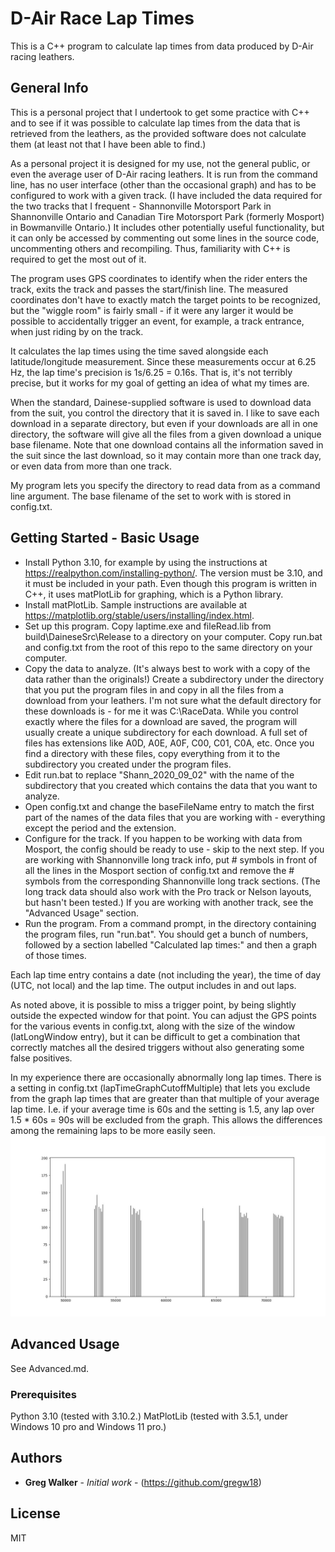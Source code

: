 # D-Air Race Lap Times

This is a C++ program to calculate lap times from data produced by D-Air racing leathers.

## General Info
This is a personal project that I undertook to get some practice with C++ and to see if it was possible to calculate lap times from the data that is retrieved from the leathers, as the provided software does not calculate them (at least not that I have been able to find.)

As a personal project it is designed for my use, not the general public, or even the average user of D-Air racing leathers. It is run from the command line, has no user interface (other than the occasional graph) and has to be configured to work with a given track. (I have included the data required for the two tracks that I frequent - Shannonville Motorsport Park in Shannonville Ontario and Canadian Tire Motorsport Park (formerly Mosport) in Bowmanville Ontario.) It includes other potentially useful functionality, but it can only be accessed by commenting out some lines in the source code, uncommenting others and recompiling. Thus, familiarity with C++ is required to get the most out of it.

The program uses GPS coordinates to identify when the rider enters the track, exits the track and passes the start/finish line. The measured coordinates don't have to exactly match the target points to be recognized, but the "wiggle room" is fairly small - if it were any larger it would be possible to accidentally trigger an event, for example, a track entrance, when just riding by on the track.

It calculates the lap times using the time saved alongside each latitude/longitude measurement. Since these measurements occur at 6.25 Hz, the lap time's precision is 1s/6.25 = 0.16s. That is, it's not terribly precise, but it works for my goal of getting an idea of what my times are.

When the standard, Dainese-supplied software is used to download data from the suit, you control the directory that it is saved in. I like to save each download in a separate directory, but even if your downloads are all in one directory, the software will give all the files from a given download a unique base filename. Note that one download contains all the information saved in the suit since the last download, so it may contain more than one track day, or even data from more than one track.

My program lets you specify the directory to read data from as a command line argument. The base filename of the set to work with is stored in config.txt.

## Getting Started - Basic Usage
- Install Python 3.10, for example by using the instructions at https://realpython.com/installing-python/. The version must be 3.10, and it must be included in your path. Even though this program is written in C++, it uses matPlotLib for graphing, which is a Python library.
- Install matPlotLib. Sample instructions are available at https://matplotlib.org/stable/users/installing/index.html.
- Set up this program. Copy laptime.exe and fileRead.lib from build\DaineseSrc\Release to a directory on your computer. Copy run.bat and config.txt from the root of this repo to the same directory on your computer.
- Copy the data to analyze. (It's always best to work with a copy of the data rather than the originals!) Create a subdirectory under the directory that you put the program files in and copy in all the files from a download from your leathers. I'm not sure what the default directory for these downloads is - for me it was C:\RaceData. While you control exactly where the files for a download are saved, the program will usually create a unique subdirectory for each download. A full set of files has extensions like A0D, A0E, A0F, C00, C01, C0A, etc. Once you find a directory with these files, copy everything from it to the subdirectory you created under the program files.
- Edit run.bat to replace "Shann_2020_09_02" with the name of the subdirectory that you created which contains the data that you want to analyze.
- Open config.txt and change the baseFileName entry to match the first part of the names of the data files that you are working with - everything except the period and the extension. 
- Configure for the track. If you happen to be working with data from Mosport, the config should be ready to use - skip to the next step. If you are working with Shannonville long track info, put # symbols in front of all the lines in the Mosport section of config.txt and remove the # symbols from the corresponding Shannonville long track sections. (The long track data should also work with the Pro track or Nelson layouts, but hasn't been tested.) If you are working with another track, see the "Advanced Usage" section.
- Run the program. From a command prompt, in the directory containing the program files, run "run.bat". You should get a bunch of numbers, followed by a section labelled "Calculated lap times:" and then a graph of those times.

Each lap time entry contains a date (not including the year), the time of day (UTC, not local) and the lap time. The output includes in and out laps.

As noted above, it is possible to miss a trigger point, by being slightly outside the expected window for that point. You can adjust the GPS points for the various events in config.txt, along with the size of the window (latLongWindow entry), but it can be difficult to get a combination that correctly matches all the desired triggers without also generating some false positives.

In my experience there are occasionally abnormally long lap times. There is a setting in config.txt (lapTimeGraphCutoffMultiple) that lets you exclude from the graph lap times that are greater than that multiple of your average lap time. I.e. if your average time is 60s and the setting is 1.5, any lap over 1.5 * 60s = 90s will be excluded from the graph. This allows the differences among the remaining laps to be more easily seen.
![Lap Times](./images/LapTimesBar.jpeg)

## Advanced Usage
See Advanced.md.

### Prerequisites

Python 3.10 (tested with 3.10.2.)
MatPlotLib (tested with 3.5.1, under Windows 10 pro and Windows 11 pro.)



## Authors

* **Greg Walker** - *Initial work* - (https://github.com/gregw18)


## License

MIT
